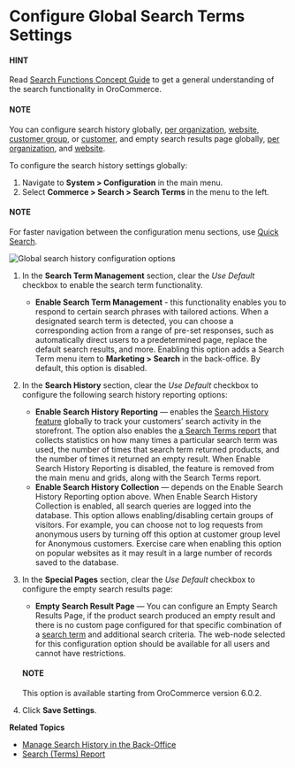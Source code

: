 <a id="configuration-guide-commerce-configuration-search-history"></a>

<a id="configuration-guide-commerce-configuration-search-empty-search-results-global"></a>

# Configure Global Search Terms Settings

#### HINT
Read [Search Functions Concept Guide](../../../../../concept-guides/catalog-promotions/search/index.md#user-guide-getting-started-search) to get a general understanding of the search functionality in OroCommerce.

#### NOTE
You can configure search history globally, [per organization](../../../user-management/organizations/org-configuration/commerce/search/org-search-terms.md#organization-commerce-configuration-search-history), [website](../../../websites/web-configuration/commerce/search/website-search-terms.md#configuration-website-commerce-search-history), [customer group](../../../../customers/customer-groups/customer-group-configuration/commerce/search/customer-group-search-terms-settings.md#user-guide-customer-groups-configuration-settings-search), or [customer](../../../../customers/customers/customer-configuration/commerce/search/customer-search-settings.md#user-guide-customers-search-settings), and empty search results page globally, [per organization](../../../user-management/organizations/org-configuration/commerce/search/org-search-terms.md#configuration-guide-commerce-configuration-search-empty-page-results-org), and [website](../../../websites/web-configuration/commerce/search/website-search-terms.md#configuration-guide-commerce-configuration-search-empty-page-results-website).

To configure the search history settings globally:

1. Navigate to **System > Configuration** in the main menu.
2. Select **Commerce > Search > Search Terms** in the menu to the left.

#### NOTE
For faster navigation between the configuration menu sections, use [Quick Search](../../quick-search.md#user-guide-system-configuration-quick-search).

![Global search history configuration options](user/img/system/config_commerce/search/global-search-history-settings.png)
1. In the **Search Term Management** section, clear the *Use Default* checkbox to enable the search term functionality.
   * **Enable Search Term Management** - this functionality enables you to respond to certain search phrases with tailored actions. When a designated search term is detected, you can choose a corresponding action from a range of pre-set responses, such as automatically direct users to a predetermined page, replace the default search results, and more. Enabling this option adds a Search Term menu item to **Marketing > Search** in the back-office. By default, this option is disabled.
2. In the **Search History** section, clear the *Use Default* checkbox to configure the following search history reporting options:
   * **Enable Search History Reporting** — enables the [Search History feature](../../../../marketing/search/index.md#user-guide-search-search-history) globally to track your customers’ search activity in the storefront. The option also enables the [a Search Terms report](../../../../reports-segments/reports/search-report.md#user-guide-search-terms-report) that collects statistics on how many times a particular search term was used, the number of times that search term returned products, and the number of times it returned an empty result. When Enable Search History Reporting is disabled, the feature is removed from the main menu and grids, along with the Search Terms report.
   * **Enable Search History Collection** — depends on the Enable Search History Reporting option above. When Enable Search History Collection is enabled, all search queries are logged into the database. This option allows enabling/disabling certain groups of visitors. For example, you can choose not to log requests from anonymous users by turning off this option at customer group level for Anonymous customers. Exercise care when enabling this option on popular websites as it may result in a large number of records saved to the database.
3. In the **Special Pages** section, clear the *Use Default* checkbox to configure the empty search results page:
   * **Empty Search Result Page** — You can configure an Empty Search Results Page, if the product search produced an empty result and there is no custom page configured for that specific combination of a [search term](../../../../marketing/search/index.md#user-guide-search-search-terms) and additional search criteria. The web-node selected for this configuration option should be available for all users and cannot have restrictions.

   #### NOTE
   This option is available starting from OroCommerce version 6.0.2.
4. Click **Save Settings**.

**Related Topics**

* [Manage Search History in the Back-Office](../../../../marketing/search/index.md#user-guide-search-search-history)
* [Search (Terms) Report](../../../../reports-segments/reports/search-report.md#user-guide-search-terms-report)
